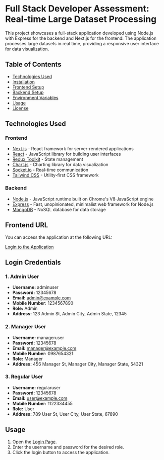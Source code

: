 # Full Stack Developer Assessment: Real-time Large Dataset Processing

This project showcases a full-stack application developed using Node.js with Express for the backend and Next.js for the frontend. The application processes large datasets in real time, providing a responsive user interface for data visualization.

## Table of Contents
- [Technologies Used](#technologies-used)
- [Installation](#installation)
- [Frontend Setup](#frontend-setup)
- [Backend Setup](#backend-setup)
- [Environment Variables](#environment-variables)
- [Usage](#usage)
- [License](#license)

## Technologies Used

### Frontend
- [Next.js](https://nextjs.org/) - React framework for server-rendered applications
- [React](https://reactjs.org/) - JavaScript library for building user interfaces
- [Redux Toolkit](https://redux-toolkit.js.org/) - State management
- [Chart.js](https://www.chartjs.org/) - Charting library for data visualization
- [Socket.io](https://socket.io/) - Real-time communication
- [Tailwind CSS](https://tailwindcss.com/) - Utility-first CSS framework

### Backend
- [Node.js](https://nodejs.org/) - JavaScript runtime built on Chrome's V8 JavaScript engine
- [Express](https://expressjs.com/) - Fast, unopinionated, minimalist web framework for Node.js
- [MongoDB](https://www.mongodb.com/) - NoSQL database for data storage

## Frontend URL

You can access the application at the following URL:

[Login to the Application](https://data-processing-front-git-main-hritiksolanki699s-projects.vercel.app/login)

## Login Credentials

### 1. Admin User
- **Username:** adminuser
- **Password:** 12345678
- **Email:** admin@example.com
- **Mobile Number:** 1234567890
- **Role:** Admin
- **Address:** 123 Admin St, Admin City, Admin State, 12345

### 2. Manager User
- **Username:** manageruser
- **Password:** 12345678
- **Email:** manager@example.com
- **Mobile Number:** 0987654321
- **Role:** Manager
- **Address:** 456 Manager St, Manager City, Manager State, 54321

### 3. Regular User
- **Username:** regularuser
- **Password:** 12345678
- **Email:** user@example.com
- **Mobile Number:** 1122334455
- **Role:** User
- **Address:** 789 User St, User City, User State, 67890

## Usage

1. Open the [Login Page](https://data-processing-front-git-main-hritiksolanki699s-projects.vercel.app/login).
2. Enter the username and password for the desired role.
3. Click the login button to access the application.




